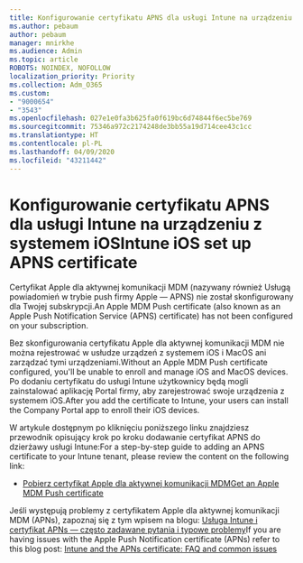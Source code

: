 ```yaml
---
title: Konfigurowanie certyfikatu APNS dla usługi Intune na urządzeniu z systemem iOS
ms.author: pebaum
author: pebaum
manager: mnirkhe
ms.audience: Admin
ms.topic: article
ROBOTS: NOINDEX, NOFOLLOW
localization_priority: Priority
ms.collection: Adm_O365
ms.custom:
- "9000654"
- "3543"
ms.openlocfilehash: 027e1e0fa3b625fa0f619bc6d74844f6ec5be769
ms.sourcegitcommit: 75346a972c2174248de3bb55a19d714cee43c1cc
ms.translationtype: HT
ms.contentlocale: pl-PL
ms.lasthandoff: 04/09/2020
ms.locfileid: "43211442"
---
```

# <a name="intune-ios-set-up-apns-certificate"></a><span data-ttu-id="db058-102">Konfigurowanie certyfikatu APNS dla usługi Intune na urządzeniu z systemem iOS</span><span class="sxs-lookup"><span data-stu-id="db058-102">Intune iOS set up APNS certificate</span></span>

<span data-ttu-id="db058-103">Certyfikat Apple dla aktywnej komunikacji MDM (nazywany również Usługą powiadomień w trybie push firmy Apple — APNS) nie został skonfigurowany dla Twojej subskrypcji.</span><span class="sxs-lookup"><span data-stu-id="db058-103">An Apple MDM Push certificate (also known as an Apple Push Notification Service (APNS) certificate) has not been configured on your subscription.</span></span>

<span data-ttu-id="db058-104">Bez skonfigurowania certyfikatu Apple dla aktywnej komunikacji MDM nie można rejestrować w usłudze urządzeń z systemem iOS i MacOS ani zarządzać tymi urządzeniami.</span><span class="sxs-lookup"><span data-stu-id="db058-104">Without an Apple MDM Push certificate configured, you'll be unable to enroll and manage iOS and MacOS devices.</span></span> <span data-ttu-id="db058-105">Po dodaniu certyfikatu do usługi Intune użytkownicy będą mogli zainstalować aplikację Portal firmy, aby zarejestrować swoje urządzenia z systemem iOS.</span><span class="sxs-lookup"><span data-stu-id="db058-105">After you add the certificate to Intune, your users can install the Company Portal app to enroll their iOS devices.</span></span>

<span data-ttu-id="db058-106">W artykule dostępnym po kliknięciu poniższego linku znajdziesz przewodnik opisujący krok po kroku dodawanie certyfikat APNS do dzierżawy usługi Intune:</span><span class="sxs-lookup"><span data-stu-id="db058-106">For a step-by-step guide to adding an APNS certificate to your Intune tenant, please review the content on the following link:</span></span>

- [<span data-ttu-id="db058-107">Pobierz certyfikat Apple dla aktywnej komunikacji MDM</span><span class="sxs-lookup"><span data-stu-id="db058-107">Get an Apple MDM Push certificate</span></span>](https://docs.microsoft.com/mem/intune/enrollment/apple-mdm-push-certificate-get)

<span data-ttu-id="db058-108">Jeśli występują problemy z certyfikatem Apple dla aktywnej komunikacji MDM (APNs), zapoznaj się z tym wpisem na blogu: [Usługa Intune i certyfikat APNs — często zadawane pytania i typowe problemy](https://techcommunity.microsoft.com/t5/Intune-Customer-Success/Intune-and-the-APNs-certificate-FAQ-and-common-issues/ba-p/280121)</span><span class="sxs-lookup"><span data-stu-id="db058-108">If you are having issues with the Apple Push Notification certificate (APNs) refer to this blog post: [Intune and the APNs certificate: FAQ and common issues](https://techcommunity.microsoft.com/t5/Intune-Customer-Success/Intune-and-the-APNs-certificate-FAQ-and-common-issues/ba-p/280121)</span></span>

